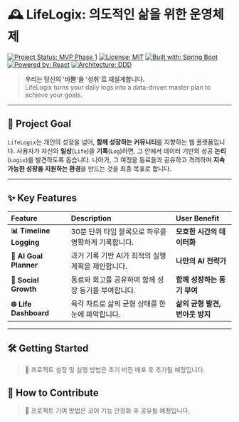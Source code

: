 # 🕰️ LifeLogix: 의도적인 삶을 위한 운영체제

[![Project Status: MVP Phase 1](https://img.shields.io/badge/status-MVP_Phase_1_In_Progress-blue.svg)](https://github.com/UTACt/lifelogix/issues)
[![License: MIT](https://img.shields.io/badge/License-MIT-blue.svg)](./LICENSE)
[![Built with: Spring Boot](https://img.shields.io/badge/Backend-Spring_Boot-6DB33F?logo=spring)](https://spring.io/)
[![Powered by: React](https://img.shields.io/badge/Frontend-React-61DAFB?logo=react)](https://react.dev/)
[![Architecture: DDD](https://img.shields.io/badge/Architecture-DDD-9B59B6)](https://en.wikipedia.org/wiki/Domain-driven_design)

> **우리는 당신의 '바쁨'을 '성취'로 재설계합니다.**<br>
> LifeLogix turns your daily logs into a data-driven master plan to achieve your goals.

---

## 🚀 Project Goal

`LifeLogix`는 개인의 성장을 넘어, **함께 성장하는 커뮤니티**를 지향하는 웹 플랫폼입니다. 사용자가 자신의 **일상**(`Life`)을 **기록**(`Log`)하면, 그 안에서 데이터 기반의 성공 **논리**(`Logix`)를 발견하도록 돕습니다. 나아가, 그 여정을 동료들과 공유하고 격려하며 **지속 가능한 성장을 지원하는 환경**을 만드는 것을 최종 목표로 합니다.

---

## ✨ Key Features

| Feature | Description | User Benefit |
| :--- | :--- | :--- |
| **📊 Timeline Logging** | 30분 단위 타임 블록으로 하루를 명확하게 기록합니다. | **모호한 시간의 데이터화** |
| **🧠 AI Goal Planner** | 과거 기록 기반 AI가 최적의 실행 계획을 제안합니다. | **나만의 AI 전략가** |
| **🤝 Social Growth** | 동료와 회고를 공유하며 함께 성장 동기를 부여합니다. | **함께 성장하는 동기 부여** |
| **🌐 Life Dashboard** | 육각 차트로 삶의 균형 상태를 한눈에 파악합니다. | **삶의 균형 발견, 번아웃 방지** |

---

## 🛠️ Getting Started

> 🚧 프로젝트 설정 및 실행 방법은 초기 버전 배포 후 추가될 예정입니다.

## 🤝 How to Contribute

> 🚧 프로젝트 기여 방법은 코어 기능 안정화 후 공유될 예정입니다.